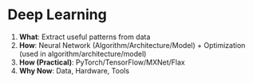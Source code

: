 # Deep Learning

1. **What**: Extract useful patterns from data
2. **How**: Neural Network (Algorithm/Architecture/Model) + Optimization (used in algorithm/architecture/model)
3. **How (Practical)**: PyTorch/TensorFlow/MXNet/Flax
4. **Why Now**: Data, Hardware, Tools



